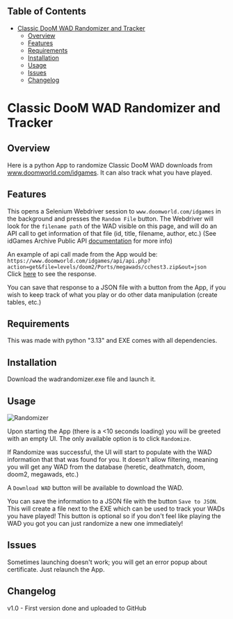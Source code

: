 ## Table of Contents
- [Classic DooM WAD Randomizer and Tracker](#classic-doom-wad-randomizer-and-tracker)
  - [Overview](#overview)
  - [Features](#features)
  - [Requirements](#requirements)
  - [Installation](#installation)
  - [Usage](#usage)
  - [Issues](#issues)
  - [Changelog](#changelog)

# Classic DooM WAD Randomizer and Tracker

## Overview

Here is a python App to randomize Classic DooM WAD downloads from www.doomworld.com/idgames. It can also track what you have played.

## Features

This opens a Selenium Webdriver session to `www.doomworld.com/idgames` in the background and presses the `Random File` button. The Webdriver will look for the `filename path` of the WAD visible on this page, and will do an API call to get information of that file (id, title, filename, author, etc.) (See idGames Archive Public API [documentation](https://www.doomworld.com/idgames/api/) for more info)

An example of api call made from the App would be: <br>
```https://www.doomworld.com/idgames/api/api.php?action=get&file=levels/doom2/Ports/megawads/cchest3.zip&out=json```<br>
Click [here](https://www.doomworld.com/idgames/api/api.php?action=get&file=levels/doom2/Ports/megawads/cchest3.zip&out=json) to see the response.

You can save that response to a JSON file with a button from the App, if you wish to keep track of what you play or do other data manipulation (create tables, etc.)

## Requirements

This was made with python "3.13" and EXE comes with all dependencies.

## Installation

Download the wadrandomizer.exe file and launch it.

## Usage

![Randomizer](./doc/randomizer.png)

Upon starting the App (there is a <10 seconds loading) you will be greeted with an empty UI.
The only available option is to click `Randomize`.

If Randomize was successful, the UI will start to populate with the WAD information that that was found for you.
It doesn't allow filtering, meaning you will get any WAD from the database (heretic, deathmatch, doom, doom2, megawads, etc.)

A `Download WAD` button will be available to download the WAD.

You can save the information to a JSON file with the button `Save to JSON`.
This will create a file next to the EXE which can be used to track your WADs you have played! This button is optional so if you don't feel like playing the WAD you got you can just randomize a new one immediately!

## Issues

Sometimes launching doesn't work; you will get an error popup about certificate. Just relaunch the App.

## Changelog

v1.0 - First version done and uploaded to GitHub<br>
